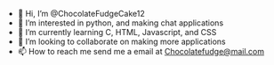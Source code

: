 - 👋 Hi, I’m @ChocolateFudgeCake12
- 👀 I’m interested in python, and making chat applications
- 🌱 I’m currently learning C, HTML, Javascript, and CSS
- 💞️ I’m looking to collaborate on making more applications
- 📫 How to reach me send me a email at Chocolatefudge@mail.com

<!---
ChocolateFudgeCake12/ChocolateFudgeCake12 is a ✨ special ✨ repository because its `README.md` (this file) appears on your GitHub profile.
You can click the Preview link to take a look at your changes.
--->
